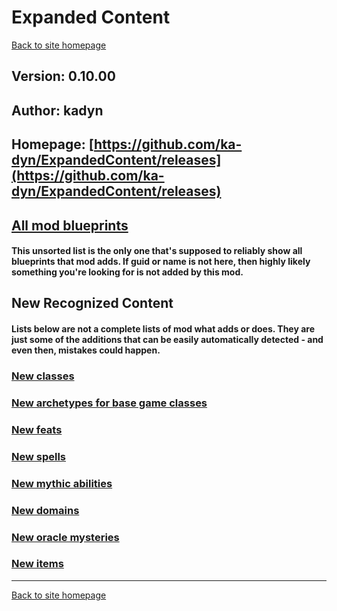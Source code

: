 # Expanded Content

[Back to site homepage](../README.md)

## Version: 0.10.00

## Author: kadyn

## Homepage: [https://github.com/ka-dyn/ExpandedContent/releases](https://github.com/ka-dyn/ExpandedContent/releases)

## [All mod blueprints](./AllBlueprints.md)

#### This unsorted list is the only one that's supposed to reliably show all blueprints that mod adds. If guid or name is not here, then highly likely something you're looking for is not added by this mod.

## New Recognized Content

#### **Lists below are not a complete lists of mod what adds or does**. They are just some of the additions that can be easily automatically detected - and even then, mistakes could happen.

### [New classes](./Classes.md)

### [New archetypes for base game classes](./Archetypes.md)

### [New feats](./Feats.md)

### [New spells](./Spells.md)

### [New mythic abilities](./MythicAbilities.md)

### [New domains](./Domains.md)

### [New oracle mysteries](./OracleMysteries.md)

### [New items](./Items.md)


___
[Back to site homepage](../README.md)
